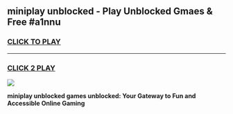 
## miniplay unblocked - Play Unblocked Gmaes & Free #a1nnu
<h3>
<a href="https://news.freeplayer.one?title=miniplay_unblocked&ref=26F">CLICK TO PLAY</a></h3>
<hr>

<h3>
<a href="https://news.freeplayer.one?title=miniplay_unblocked&ref=26F">CLICK 2 PLAY</a>
  
</h3>

<a href="https://news.freeplayer.one?title=miniplay_unblocked&ref=26F/"><img src="https://clearcache.store/games.png"></a>


**miniplay unblocked games unblocked: Your Gateway to Fun and Accessible Online Gaming**
